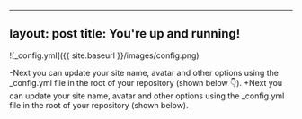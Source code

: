   ---  
  layout: post
  title: You're up and running!
  ---
![_config.yml]({{ site.baseurl }}/images/config.png)
  
 -Next you can update your site name, avatar and other options using the _config.yml file in the root of your repository (shown below :point_down:).
 +Next you can update your site name, avatar and other options using the _config.yml file in the root of your repository (shown below).
  
  
